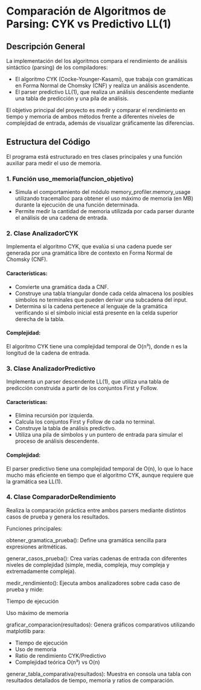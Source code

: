 # Comparación de Algoritmos de Parsing: CYK vs Predictivo LL(1)
## Descripción General

La implementación del los algoritmos compara el rendimiento de análisis sintáctico (parsing) de los compiladores:

- El algoritmo CYK (Cocke-Younger-Kasami), que trabaja con gramáticas en Forma Normal de Chomsky (CNF) y realiza un análisis ascendente.
- El parser predictivo LL(1), que realiza un análisis descendente mediante una tabla de predicción y una pila de análisis.

El objetivo principal del proyecto es medir y comparar el rendimiento en tiempo y memoria de ambos métodos frente a diferentes niveles de complejidad de entrada, además de visualizar gráficamente las diferencias.

## Estructura del Código

El programa está estructurado en tres clases principales y una función auxiliar para medir el uso de memoria.

### 1. Función uso_memoria(funcion_objetivo)

- Simula el comportamiento del módulo memory_profiler.memory_usage utilizando tracemalloc para obtener el uso máximo de memoria (en MB) durante la ejecución de una función determinada.
- Permite medir la cantidad de memoria utilizada por cada parser durante el análisis de una cadena de entrada.

### 2. Clase AnalizadorCYK

Implementa el algoritmo CYK, que evalúa si una cadena puede ser generada por una gramática libre de contexto en Forma Normal de Chomsky (CNF).

#### Características:

- Convierte una gramática dada a CNF.
- Construye una tabla triangular donde cada celda almacena los posibles símbolos no terminales que pueden derivar una subcadena del input.
- Determina si la cadena pertenece al lenguaje de la gramática verificando si el símbolo inicial está presente en la celda superior derecha de la tabla.

#### Complejidad:
El algoritmo CYK tiene una complejidad temporal de O(n³), donde n es la longitud de la cadena de entrada.

### 3. Clase AnalizadorPredictivo

Implementa un parser descendente LL(1), que utiliza una tabla de predicción construida a partir de los conjuntos First y Follow.

#### Características:
- Elimina recursión por izquierda.
- Calcula los conjuntos First y Follow de cada no terminal.
- Construye la tabla de análisis predictivo.
- Utiliza una pila de símbolos y un puntero de entrada para simular el proceso de análisis descendente.

#### Complejidad:
El parser predictivo tiene una complejidad temporal de O(n), lo que lo hace mucho más eficiente en tiempo que el algoritmo CYK, aunque requiere que la gramática sea LL(1).

### 4. Clase ComparadorDeRendimiento

Realiza la comparación práctica entre ambos parsers mediante distintos casos de prueba y genera los resultados.

Funciones principales:

obtener_gramatica_prueba():
Define una gramática sencilla para expresiones aritméticas.

generar_casos_prueba():
Crea varias cadenas de entrada con diferentes niveles de complejidad (simple, media, compleja, muy compleja y extremadamente compleja).

medir_rendimiento():
Ejecuta ambos analizadores sobre cada caso de prueba y mide:

Tiempo de ejecución

Uso máximo de memoria

graficar_comparacion(resultados):
Genera gráficos comparativos utilizando matplotlib para:

- Tiempo de ejecución
- Uso de memoria
- Ratio de rendimiento CYK/Predictivo
- Complejidad teórica O(n³) vs O(n)


generar_tabla_comparativa(resultados):
Muestra en consola una tabla con resultados detallados de tiempo, memoria y ratios de comparación.
